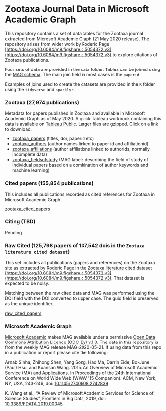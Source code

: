 # Zootaxa Journal Data in Microsoft Academic Graph

This repository contains a set of data tables for the Zootaxa journal extracted from Microsoft Academic Graph (21 May 2020 release). The repository arises from wider work by Roderic Page [https://doi.org/10.6084/m9.figshare.c.5054372.v3](https://doi.org/10.6084/m9.figshare.c.5054372.v3) to explore citations of Zootaxa publications. 

Four sets of data are provided in the data folder. Tables can be joined using the [MAG schema](https://docs.microsoft.com/en-us/academic-services/graph/reference-data-schema). The main join field in most cases is the `paperid`. 

Examples of joins used to create the datasets are provided in the `R` folder using the `tidyverse` and `sparklyr`.

### Zootaxa (27,974 publications)

Metadata for papers published in Zootaxa and available in Microsoft Academic Graph as of May 2020. A quick Tableau workbook containing this data is available on [Tableau Public](https://public.tableau.com/profile/poldham#!/vizhome/Zootaxa/Overview). Larger files are gzipped. Click on a link to download.

- [zootaxa_papers](https://github.com/poldham/zootaxa/raw/master/data/zootaxa/zootaxa_papers.csv) (titles, doi, paperid etc)
-  [zootaxa_authors](https://github.com/poldham/zootaxa/raw/master/data/zootaxa/zootaxa_authors.csv.gz) (author names linked to paper id and affiliationid)
- [zootaxa_affiliations](https://github.com/poldham/zootaxa/raw/master/data/zootaxa/zootaxa_affiliations.csv.gz) (author affiliations linked to authorids, normally incomplete data)
- [zootaxa_fieldsofstudy](https://github.com/poldham/zootaxa/raw/master/data/zootaxa/zootaxa_fieldsofstudy.csv.gz) (MAG labels describing the field of study of individual papers based on a combination of author keywords and machine learning)

### Cited papers (155,854 publications)

This includes all publications recorded as cited references for Zootaxa in Microsoft Academic Graph. 

[zootaxa_cited_papers](https://github.com/poldham/zootaxa/raw/master/data/cited/zootaxa_cited_papers.tsv.gz)

### Citing (TBD)

Pending

### Raw Cited (125,798 papers of 137,542 dois in the `Zootaxa literature cited dataset`)

This set includes all publications (papers and references) on the Zootaxa site as extracted by Roderic Page in the [Zootaxa literature cited](https://figshare.com/collections/Zootaxa_literature_cited/5054372/3) dataset [https://doi.org/10.6084/m9.figshare.c.5054372.v3](https://doi.org/10.6084/m9.figshare.c.5054372.v3). That dataset is expected to be noisy. 

Matching between the raw cited data and MAG was performed using the DOI field with the DOI converted to upper case. The guid field is preserved as the unique identifier. 

[raw_cited_papers](https://github.com/poldham/zootaxa/raw/master/data/raw_cited/raw_cited_papers.tsv.gz)

### Microsoft Academic Graph

[Microsoft Academic](https://aka.ms/msracad) makes MAG available under a permissive [Open Data Commons Attribution Licence (ODC-By) v.1.0](https://opendatacommons.org/licenses/by/1-0/). The data in this repository is from the weekly MAG release MAG-2020-05-21. If using data from this repo in a publication or report please cite the following:

Arnab Sinha, Zhihong Shen, Yang Song, Hao Ma, Darrin Eide, Bo-June (Paul) Hsu, and Kuansan Wang. 2015. An Overview of Microsoft Academic Service (MA) and Applications. In Proceedings of the 24th International Conference on World Wide Web (WWW '15 Companion). ACM, New York, NY, USA, 243-246, doi: [10.1145/2740908.2742839](https://dl.acm.org/doi/10.1145/2740908.2742839)

K. Wang et al., “A Review of Microsoft Academic Services for Science of Science Studies”, Frontiers in Big Data, 2019, doi: [10.3389/FDATA.2019.00045](https://www.frontiersin.org/articles/10.3389/fdata.2019.00045/full)




